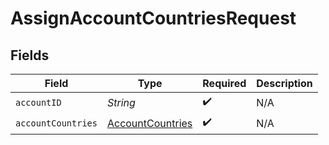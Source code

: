# AssignAccountCountriesRequest


## Fields

| Field                                                           | Type                                                            | Required                                                        | Description                                                     |
| --------------------------------------------------------------- | --------------------------------------------------------------- | --------------------------------------------------------------- | --------------------------------------------------------------- |
| `accountID`                                                     | *String*                                                        | :heavy_check_mark:                                              | N/A                                                             |
| `accountCountries`                                              | [AccountCountries](../../models/components/AccountCountries.md) | :heavy_check_mark:                                              | N/A                                                             |